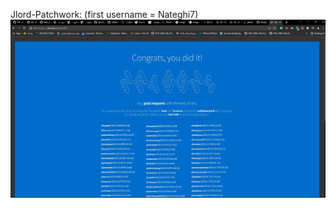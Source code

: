 Jlord-Patchwork: (first username = Nateghi7)
![alt text](https://github.com/Nateghi7/PNU_3993_AR/blob/main/Jlord-Patchwork/Github-Jlord.jpg)
